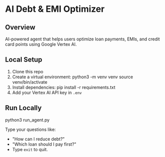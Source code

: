 # AI Debt & EMI Optimizer

## Overview
AI-powered agent that helps users optimize loan payments, EMIs, and credit card points using Google Vertex AI.

## Local Setup
1. Clone this repo
2. Create a virtual environment:
   python3 -m venv venv
   source venv/bin/activate
3. Install dependencies:
   pip install -r requirements.txt
4. Add your Vertex AI API key in `.env`

## Run Locally
python3 run_agent.py

Type your questions like:
- "How can I reduce debt?"
- "Which loan should I pay first?"
- Type `exit` to quit.
